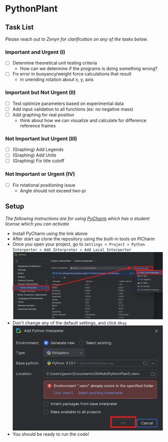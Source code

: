 # PythonPlant

## Task List
_Please reach out to Zenyn for clarification on any of the tasks below._
### Important and Urgent (I)
- [ ] Determine theoretical unit testing criteria
  - How can we determine if the programs is doing something wrong?
- [ ] Fix error in buoyancy/weight force calculations that result
  - in unending rotation about x, y, axis
### Important but Not Urgent (II)
- [ ] Test optimize parameters based on experimental data
- [ ] Add input validation to all functions (ex: no negative mass)
- [ ] Add graphing for real position
  - think about how we can visualize and calculate for difference reference frames
### Not Important but Urgent (III)
- [ ] (Graphing) Add Legends
- [ ] (Graphing) Add Units
- [ ] (Graphing) Fix title cutoff
### Not Important or Urgent (IV)
- [ ] Fix rotational positioning issue
  - Angle should not exceed two-pi

## Setup 
*The following instructions are for using [PyCharm](https://www.jetbrains.com/pycharm/download/?section=windows) which has a student license which you can activate*
- Install PyCharm using the link above
- After start up clone the repository using the built-in tools on PiCharm
- Once you open your project, go to `Settings > Project > Python Interperter > Add Interpreter > Add Local Interperter `
![img.png](docs/settings.png)
- Don't change any of the default settings, and click `Okay` ![img.png](docs/generate.png)
- You should be ready to run the code!